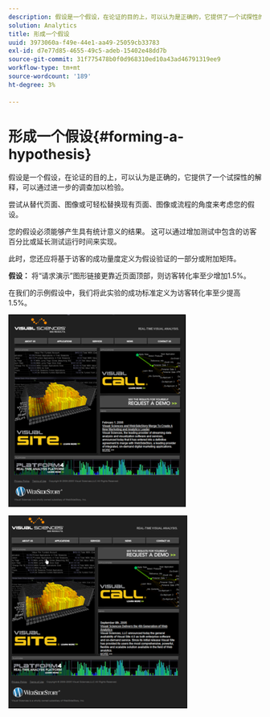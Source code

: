 ```yaml
---
description: 假设是一个假设，在论证的目的上，可以认为是正确的，它提供了一个试探性的解释，可以通过进一步的调查加以检验。
solution: Analytics
title: 形成一个假设
uuid: 3973060a-f49e-44e1-aa49-25059cb33783
exl-id: d7e77d85-4655-49c5-adeb-15402e48dd7b
source-git-commit: 31f775478b0f0d968310ed10a43ad46791319ee9
workflow-type: tm+mt
source-wordcount: '189'
ht-degree: 3%

---
```


# 形成一个假设{#forming-a-hypothesis}

假设是一个假设，在论证的目的上，可以认为是正确的，它提供了一个试探性的解释，可以通过进一步的调查加以检验。

尝试从替代页面、图像或可轻松替换现有页面、图像或流程的角度来考虑您的假设。

您的假设必须能够产生具有统计意义的结果。 这可以通过增加测试中包含的访客百分比或延长测试运行时间来实现。

此时，您还应将基于访客的成功量度定义为假设验证的一部分或附加矩阵。

**假设：** 将“请求演示”图形链接更靠近页面顶部，则访客转化率至少增加1.5%。

在我们的示例假设中，我们将此实验的成功标准定义为访客转化率至少提高1.5%。

![](assets/ControlPage.png)

![](assets/TestPage.png)
